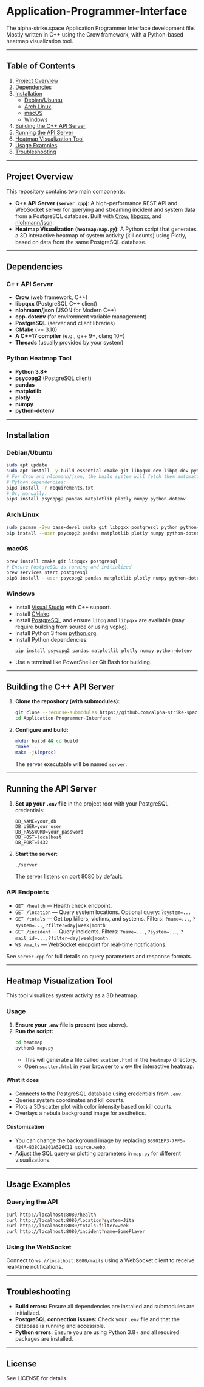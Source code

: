 # Application-Programmer-Interface

The alpha-strike.space Application Programmer Interface development file. Mostly written in C++ using the Crow framework, with a Python-based heatmap visualization tool.

---

## Table of Contents

1. [Project Overview](#project-overview)
2. [Dependencies](#dependencies)
3. [Installation](#installation)
    - [Debian/Ubuntu](#debianubuntu)
    - [Arch Linux](#arch-linux)
    - [macOS](#macos)
    - [Windows](#windows)
4. [Building the C++ API Server](#building-the-c-api-server)
5. [Running the API Server](#running-the-api-server)
6. [Heatmap Visualization Tool](#heatmap-visualization-tool)
7. [Usage Examples](#usage-examples)
8. [Troubleshooting](#troubleshooting)

---

## Project Overview

This repository contains two main components:

- **C++ API Server (`server.cpp`)**: A high-performance REST API and WebSocket server for querying and streaming incident and system data from a PostgreSQL database. Built with [Crow](https://crowcpp.org/master/), [libpqxx](https://github.com/jtv/libpqxx), and [nlohmann/json](https://github.com/nlohmann/json).
- **Heatmap Visualization (`heatmap/map.py`)**: A Python script that generates a 3D interactive heatmap of system activity (kill counts) using Plotly, based on data from the same PostgreSQL database.

---

## Dependencies

### C++ API Server

- **Crow** (web framework, C++)
- **libpqxx** (PostgreSQL C++ client)
- **nlohmann/json** (JSON for Modern C++)
- **cpp-dotenv** (for environment variable management)
- **PostgreSQL** (server and client libraries)
- **CMake** (>= 3.10)
- **A C++17 compiler** (e.g., g++ 9+, clang 10+)
- **Threads** (usually provided by your system)

### Python Heatmap Tool

- **Python 3.8+**
- **psycopg2** (PostgreSQL client)
- **pandas**
- **matplotlib**
- **plotly**
- **numpy**
- **python-dotenv**

---

## Installation

### Debian/Ubuntu

```sh
sudo apt update
sudo apt install -y build-essential cmake git libpqxx-dev libpq-dev python3 python3-pip
# For Crow and nlohmann/json, the build system will fetch them automatically.
# Python dependencies:
pip3 install -r requirements.txt
# Or, manually:
pip3 install psycopg2 pandas matplotlib plotly numpy python-dotenv
```

### Arch Linux

```sh
sudo pacman -Syu base-devel cmake git libpqxx postgresql python python-pip
pip install --user psycopg2 pandas matplotlib plotly numpy python-dotenv
```

### macOS

```sh
brew install cmake git libpqxx postgresql
# Ensure PostgreSQL is running and initialized
brew services start postgresql
pip3 install --user psycopg2 pandas matplotlib plotly numpy python-dotenv
```

### Windows

- Install [Visual Studio](https://visualstudio.microsoft.com/) with C++ support.
- Install [CMake](https://cmake.org/download/).
- Install [PostgreSQL](https://www.postgresql.org/download/windows/) and ensure `libpq` and `libpqxx` are available (may require building from source or using vcpkg).
- Install Python 3 from [python.org](https://www.python.org/downloads/).
- Install Python dependencies:
  ```
  pip install psycopg2 pandas matplotlib plotly numpy python-dotenv
  ```
- Use a terminal like PowerShell or Git Bash for building.

---

## Building the C++ API Server

1. **Clone the repository (with submodules):**
   ```sh
   git clone --recurse-submodules https://github.com/alpha-strike-space/Application-Programmer-Interface.git
   cd Application-Programmer-Interface
   ```

2. **Configure and build:**
   ```sh
   mkdir build && cd build
   cmake ..
   make -j$(nproc)
   ```

   The server executable will be named `server`.

---

## Running the API Server

1. **Set up your `.env` file** in the project root with your PostgreSQL credentials:
   ```
   DB_NAME=your_db
   DB_USER=your_user
   DB_PASSWORD=your_password
   DB_HOST=localhost
   DB_PORT=5432
   ```

2. **Start the server:**
   ```sh
   ./server
   ```

   The server listens on port 8080 by default.

### API Endpoints

- `GET /health` — Health check endpoint.
- `GET /location` — Query system locations. Optional query: `?system=...`
- `GET /totals` — Get top killers, victims, and systems. Filters: `?name=...`, `?system=...`, `?filter=day|week|month`
- `GET /incident` — Query incidents. Filters: `?name=...`, `?system=...`, `?mail_id=...`, `?filter=day|week|month`
- `WS /mails` — WebSocket endpoint for real-time notifications.

See `server.cpp` for full details on query parameters and response formats.

---

## Heatmap Visualization Tool

This tool visualizes system activity as a 3D heatmap.

### Usage

1. **Ensure your `.env` file is present** (see above).
2. **Run the script:**
   ```sh
   cd heatmap
   python3 map.py
   ```
   - This will generate a file called `scatter.html` in the `heatmap/` directory.
   - Open `scatter.html` in your browser to view the interactive heatmap.

#### What it does

- Connects to the PostgreSQL database using credentials from `.env`.
- Queries system coordinates and kill counts.
- Plots a 3D scatter plot with color intensity based on kill counts.
- Overlays a nebula background image for aesthetics.

#### Customization

- You can change the background image by replacing `B6901EF3-7FF5-424A-838C2A801A526C11_source.webp`.
- Adjust the SQL query or plotting parameters in `map.py` for different visualizations.

---

## Usage Examples

### Querying the API

```sh
curl http://localhost:8080/health
curl http://localhost:8080/location?system=Jita
curl http://localhost:8080/totals?filter=week
curl http://localhost:8080/incident?name=SomePlayer
```

### Using the WebSocket

Connect to `ws://localhost:8080/mails` using a WebSocket client to receive real-time notifications.

---

## Troubleshooting

- **Build errors:** Ensure all dependencies are installed and submodules are initialized.
- **PostgreSQL connection issues:** Check your `.env` file and that the database is running and accessible.
- **Python errors:** Ensure you are using Python 3.8+ and all required packages are installed.

---

## License

See LICENSE for details.


